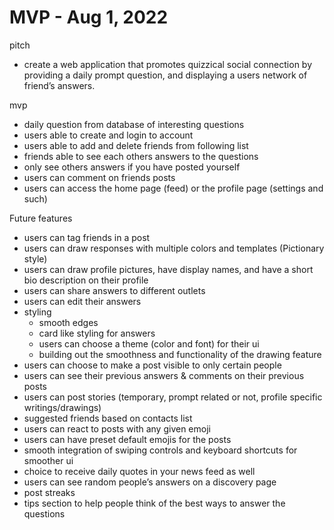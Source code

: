 # MVP - Aug 1, 2022

pitch 
* create a web application that promotes quizzical social connection by providing a daily prompt question, and displaying a users network of friend’s answers. 

mvp
* daily question from database of interesting questions
* users able to create and login to account
* users able to add and delete friends from following list
* friends able to see each others answers to the questions
* only see others answers if you have posted yourself
* users can comment on friends posts
* users can access the home page (feed) or the profile page (settings and such)

Future features
* users can tag friends in a post
* users can draw responses with multiple colors and templates (Pictionary style)
* users can draw profile pictures, have display names, and have a short bio description on their profile
* users can share answers to different outlets
* users can edit their answers
* styling 
	* smooth edges
	* card like styling for answers
	* users can choose a theme (color and font) for their ui
	* building out the smoothness and functionality of the drawing feature
* users can choose to make a post visible to only certain people
* users can see their previous answers & comments on their previous posts
* users can post stories (temporary, prompt related or not, profile specific writings/drawings)
* suggested friends based on contacts list
* users can react to posts with any given emoji
* users can have preset default emojis for the posts
* smooth integration of swiping controls and keyboard shortcuts for smoother ui
* choice to receive daily quotes in your news feed as well
* users can see random people’s answers on a discovery page
* post streaks
* tips section to help people think of the best ways to answer the questions